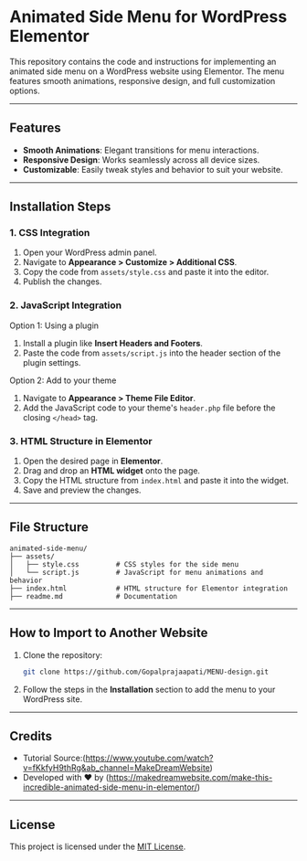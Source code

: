 # Animated Side Menu for WordPress Elementor

This repository contains the code and instructions for implementing an animated side menu on a WordPress website using Elementor. The menu features smooth animations, responsive design, and full customization options.

---

## Features
- **Smooth Animations**: Elegant transitions for menu interactions.
- **Responsive Design**: Works seamlessly across all device sizes.
- **Customizable**: Easily tweak styles and behavior to suit your website.

---

## Installation Steps

### 1. CSS Integration
1. Open your WordPress admin panel.
2. Navigate to **Appearance > Customize > Additional CSS**.
3. Copy the code from `assets/style.css` and paste it into the editor.
4. Publish the changes.

### 2. JavaScript Integration
Option 1: Using a plugin
1. Install a plugin like **Insert Headers and Footers**.
2. Paste the code from `assets/script.js` into the header section of the plugin settings.

Option 2: Add to your theme
1. Navigate to **Appearance > Theme File Editor**.
2. Add the JavaScript code to your theme's `header.php` file before the closing `</head>` tag.

### 3. HTML Structure in Elementor
1. Open the desired page in **Elementor**.
2. Drag and drop an **HTML widget** onto the page.
3. Copy the HTML structure from `index.html` and paste it into the widget.
4. Save and preview the changes.

---

## File Structure
```
animated-side-menu/
├── assets/
│   ├── style.css         # CSS styles for the side menu
│   └── script.js         # JavaScript for menu animations and behavior
├── index.html            # HTML structure for Elementor integration
├── readme.md             # Documentation
```

---

## How to Import to Another Website
1. Clone the repository:
   ```bash
   git clone https://github.com/Gopalprajaapati/MENU-design.git
   ```
2. Follow the steps in the **Installation** section to add the menu to your WordPress site.

---

## Credits
- Tutorial Source:(https://www.youtube.com/watch?v=fKkfyH9thRg&ab_channel=MakeDreamWebsite)
- Developed with ❤️ by (https://makedreamwebsite.com/make-this-incredible-animated-side-menu-in-elementor/)

---

## License
This project is licensed under the [MIT License](LICENSE).

